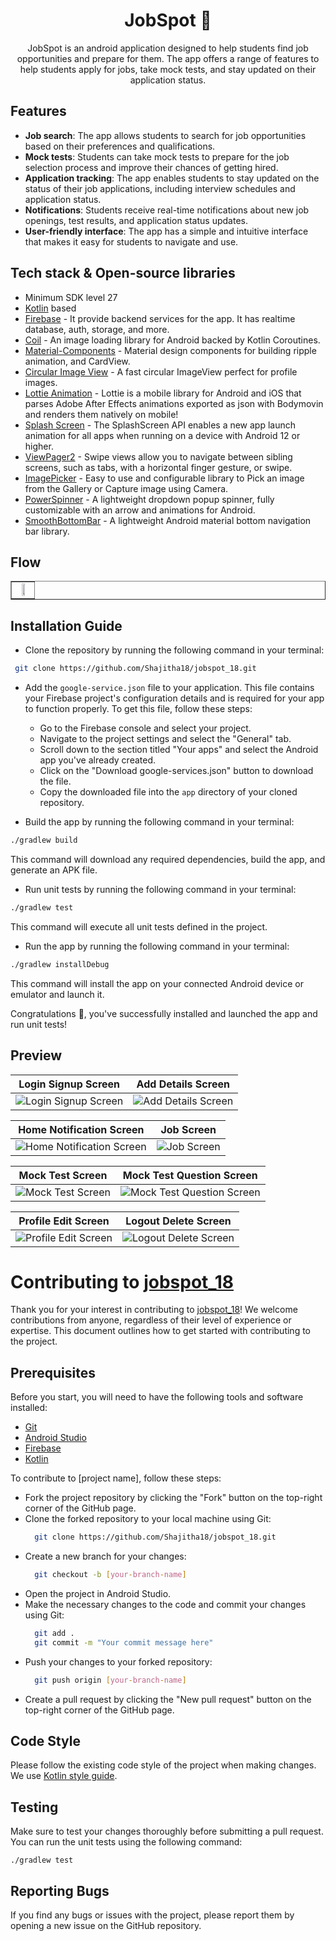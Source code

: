 <h1 align="center"> JobSpot 👜 </h1>
<p align="center"> JobSpot is an android application designed to help students find job opportunities and prepare for them. The app offers a range of features to help students apply for jobs, take mock tests, and stay updated on their application status. </p>

## Features

- **Job search**: The app allows students to search for job opportunities based on their preferences and qualifications.
- **Mock tests**: Students can take mock tests to prepare for the job selection process and improve their chances of getting hired.
- **Application tracking**: The app enables students to stay updated on the status of their job applications, including interview schedules and application status.
- **Notifications**: Students receive real-time notifications about new job openings, test results, and application status updates.
- **User-friendly interface**: The app has a simple and intuitive interface that makes it easy for students to navigate and use.

## Tech stack & Open-source libraries

- Minimum SDK level 27
- [Kotlin](https://kotlinlang.org/) based
- [Firebase](https://firebase.google.com/) - It provide backend services for the app. It has realtime database, auth, storage, and more.
- [Coil](https://coil-kt.github.io/coil/compose/) - An image loading library for Android backed by Kotlin Coroutines.
- [Material-Components](https://github.com/material-components/material-components-android) - Material design components for building ripple animation, and CardView.
- [Circular Image View](https://github.com/hdodenhof/CircleImageView) - A fast circular ImageView perfect for profile images.
- [Lottie Animation](https://github.com/airbnb/lottie-android) - Lottie is a mobile library for Android and iOS that parses Adobe After Effects animations exported as json with Bodymovin and renders them natively on mobile!
- [Splash Screen](https://developer.android.com/develop/ui/views/launch/splash-screen/) - The SplashScreen API enables a new app launch animation for all apps when running on a device with Android 12 or higher.
- [ViewPager2](https://developer.android.com/guide/navigation/navigation-swipe-view-2) - Swipe views allow you to navigate between sibling screens, such as tabs, with a horizontal finger gesture, or swipe.
- [ImagePicker](https://github.com/Dhaval2404/ImagePicker) - Easy to use and configurable library to Pick an image from the Gallery or Capture image using Camera.
- [PowerSpinner](https://github.com/skydoves/PowerSpinner) - A lightweight dropdown popup spinner, fully customizable with an arrow and animations for Android.
- [SmoothBottomBar](https://github.com/ibrahimsn98/SmoothBottomBar) - A lightweight Android material bottom navigation bar library.

## Flow
<table border="1">
  <tr>
    <td align="center"> 
      <img width="50%" src="./preview/view_model_flowchart.png">
    </td>
  </tr>
</table>

## Installation Guide

- Clone the repository by running the following command in your terminal:

```bash
 git clone https://github.com/Shajitha18/jobspot_18.git
```

- Add the `google-service.json` file to your application. This file contains your Firebase project's configuration details and is required for your app to function properly. To get this file, follow these steps:

  - Go to the Firebase console and select your project.
  - Navigate to the project settings and select the "General" tab.
  - Scroll down to the section titled "Your apps" and select the Android app you've already created.
  - Click on the "Download google-services.json" button to download the file.
  - Copy the downloaded file into the `app` directory of your cloned repository.

- Build the app by running the following command in your terminal:

```bash
./gradlew build
```

This command will download any required dependencies, build the app, and generate an APK file.

- Run unit tests by running the following command in your terminal:

```bash
./gradlew test
```

This command will execute all unit tests defined in the project.

- Run the app by running the following command in your terminal:

```bash
./gradlew installDebug
```

This command will install the app on your connected Android device or emulator and launch it.

Congratulations 🎉, you've successfully installed and launched the app and run unit tests!

## Preview
| Login Signup Screen | Add Details Screen |
| --- | --- |
| ![Login Signup Screen](./preview/login_signup_screen.png) | ![Add Details Screen](./preview/add_details_light.png) |

| Home Notification Screen | Job Screen |
| --- | --- |
| ![Home Notification Screen](./preview/home_and_notification_light.png) | ![Job Screen](./preview/job_list_light.png) |

| Mock Test Screen | Mock Test Question Screen |
| --- | --- |
| ![Mock Test Screen](./preview/mock_test_list_light.png) | ![Mock Test Question Screen](./preview/mock_test_question_report_light.png) |

| Profile Edit Screen | Logout Delete Screen |
| --- | --- |
| ![Profile Edit Screen](./preview/profile_edit_light.png) | ![Logout Delete Screen](./preview/logout_delete_account_light.png) |

# Contributing to [jobspot_18](https://github.com/Shajitha18/jobspot_18)

Thank you for your interest in contributing to [jobspot_18](https://github.com/Shajitha18/jobspot_18)! We welcome contributions from anyone, regardless of their level of experience or expertise. This document outlines how to get started with contributing to the project.

## Prerequisites

Before you start, you will need to have the following tools and software installed:

- [Git](https://git-scm.com/downloads)
- [Android Studio](https://developer.android.com/studio)
- [Firebase](https://firebase.google.com/docs/android/setup)
- [Kotlin](https://kotlinlang.org/docs/home.html)

To contribute to [project name], follow these steps:

- Fork the project repository by clicking the "Fork" button on the top-right corner of the GitHub page.
- Clone the forked repository to your local machine using Git:
  ```bash
    git clone https://github.com/Shajitha18/jobspot_18.git
  ```
- Create a new branch for your changes:
  ```bash
    git checkout -b [your-branch-name]
  ```
- Open the project in Android Studio.
- Make the necessary changes to the code and commit your changes using Git:
  ```bash
    git add .
    git commit -m "Your commit message here"
  ```
- Push your changes to your forked repository:
  ```bash
    git push origin [your-branch-name]
  ```
- Create a pull request by clicking the "New pull request" button on the top-right corner of the GitHub page.

## Code Style

Please follow the existing code style of the project when making changes. We use [Kotlin style guide](https://developer.android.com/kotlin/style-guide).

## Testing

Make sure to test your changes thoroughly before submitting a pull request. You can run the unit tests using the following command:

    ./gradlew test

## Reporting Bugs

If you find any bugs or issues with the project, please report them by opening a new issue on the GitHub repository.

